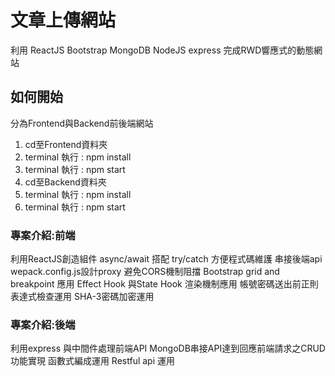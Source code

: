 # 文章上傳網站

利用 ReactJS Bootstrap MongoDB NodeJS express 完成RWD響應式的動態網站

## 如何開始

分為Frontend與Backend前後端網站
1. cd至Frontend資料夾
2. terminal 執行 : npm install 
3. terminal 執行 : npm start 
4. cd至Backend資料夾
5. terminal 執行 : npm install 
6. terminal 執行 : npm start 


### 專案介紹:前端

利用ReactJS創造組件
async/await 搭配 try/catch 方便程式碼維護 串接後端api
wepack.config.js設計proxy 避免CORS機制阻擋
Bootstrap grid and breakpoint 應用
Effect Hook 與State Hook 渲染機制應用
帳號密碼送出前正則表達式檢查運用
SHA-3密碼加密運用


### 專案介紹:後端

利用express 與中間件處理前端API
MongoDB串接API達到回應前端請求之CRUD功能實現
函數式編成運用
Restful api 運用



